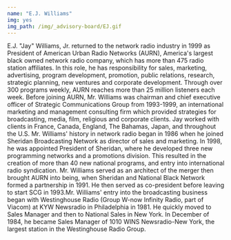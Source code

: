 ```yaml
---
name: "E.J. Williams"
img: yes
img_path: /img/_advisory-board/EJ.gif
---
```


E.J. "Jay" Williams, Jr. returned to the network radio industry in 1999 as President of American Urban Radio Networks (AURN), America's largest black owned network radio company, which has more than 475 radio station affiliates. In this role, he has responsibility for sales, marketing, advertising, program development, promotion, public relations, research, strategic planning, new ventures and corporate development. Through over 300 programs weekly, AURN reaches more than 25 million listeners each week. Before joining AURN, Mr. Williams was chairman and chief executive officer of Strategic Communications Group from 1993-1999, an international marketing and management consulting firm which provided strategies for broadcasting, media, film, religious and corporate clients. Jay worked with clients in France, Canada, England, The Bahamas, Japan, and throughout the U.S. Mr. Williams' history in network radio began in 1986 when he joined Sheridan Broadcasting Network as director of sales and marketing. In 1998, he was appointed President of Sheridan, where he developed three new programming networks and a promotions division. This resulted in the creation of more than 40 new national programs, and entry into international radio syndication. Mr. Williams served as an architect of the merger then brought AURN into being, when Sheridan and National Black Network formed a partnership in 1991. He then served as co-president before leaving to start SCG in 1993.Mr. Williams' entry into the broadcasting business began with Westinghouse Radio (Group W-now Infinity Radio, part of Viacom) at KYW Newsradio in Philadelphia in 1981. He quickly moved to Sales Manager and then to National Sales in New York. In December of 1984, he became Sales Manager of 1010 WINS Newsradio-New York, the largest station in the Westinghouse Radio Group.